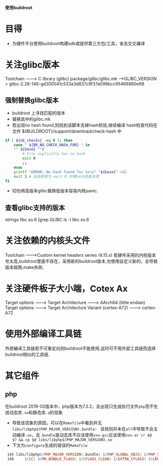 **使用buildroot**

# 目得
* 为硬件平台使用buildroot构建sdk或提供第三方包/工具，省去交叉编译

# 关注glibc版本
Toolchain  ---> C library (glibc)
package/glibc/glibc.mk -->GLIBC_VERSION = glibc-2.26-146-gd300041c533a3d837c9f37a099bcc95466860e98

## 强制替换glibc版本
* buildroot 上寻找匹配的版本
* 替换其中的glibc.mk
* 若出现no hash found,则找到该脚本去掉hash校验,继续编译
  hash检查代码在文件 ${BUILDROOT}/support/download/check-hash 中
```sh
if [ ${nb_checks} -eq 0 ]; then
    case " ${BR_NO_CHECK_HASH_FOR} " in
    *" ${base} "*)
        # File explicitly has no hash
        exit 0
        ;;
    esac
    printf "ERROR: No hash found for %s\n" "${base}" >&2
    exit 1 # 此处修改为 exit 0,可使hash检查失效
fi
```
* 切勿用高版本glibc替换低版本容易内核panic.

## 查看glibc支持的版本
strings libc.so.6 |grep GLIBC
ls -l libc.so.6

# 关注依赖的内核头文件
Toolchain  --->Custom kernel headers series (4.15.x) 
若硬件采用的内核版本号太高,buildroot里面不存在，采用新的buildroot版本,勿使用自定义新的，会导致版本超限,make失败.

# 关注硬件板子大小端，Cotex Ax
Target options  ---> Target Architecture ---> AArch64 (little endian)
Target options  ---> Target Architecture Variant (cortex-A72) ---> cortex-A72

# 使用外部编译工具链
外部编译工具链若不可重定向则buildroot不能使用,这时可不用外部工具链而选择buildroot相似的工具链.

# 其它组件
## php 
在buildroot 2019-02版本中，php版本为7.3.2，会出现只生成执行文件`php`而不生成动态库`.so`和静态库`.a`的现象
* 导致该现象的原因，可以在`Makefile`中看到并无`libs/libphp$(PHP_MAJOR_VERSION).bundle: ` 该规则并未在`all`中导致不会主动编译`.so`，且`.bundle`是动态库不应该使用`xxx-gcc`应该使用`xxx-ar cr $@ $? && cp $@ libs/libphp$(PHP_MAJOR_VERSION).so`
* 下文为`configure`生成的错误的`Makefile`
```makefile
 145 libs/libphp$(PHP_MAJOR_VERSION).bundle: $(PHP_GLOBAL_OBJS) $(PHP_SAPI_OBJS)
 146     $(CC) $(MH_BUNDLE_FLAGS) $(CFLAGS_CLEAN) $(EXTRA_CFLAGS) $(LDFLAGS) $(EXTRA_LDFLAGS     ) $(PHP_GLOBAL_OBJS:.lo=.o) $(PHP_SAPI_OBJS:.lo=.o) $(PHP_FRAMEWORKS) $(EXTRA_LIBS) $(Z     END_EXTRA_LIBS) -o $@ && cp $@ libs/libphp$(PHP_MAJOR_VERSION).so 
```
